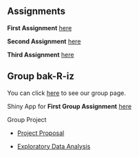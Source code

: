 ## Assignments
**First Assignment** [here](BDA503_Assignment1.html)

**Second Assignment** [here](BDA503_Assignment2RM.html)

**Third Assignment** [here](BDA_503_Assignment3.html)

## Group bak-R-iz
You can click [here](https://pjournal.github.io/mef04g-bak-r-iz/) to see our group page.

Shiny App for **First Group Assignment** [here](https://alihan.shinyapps.io/ISBIKE-shiny/)

Group Project

* [Project Proposal](https://pjournal.github.io/mef04g-bak-r-iz/Group-project.html)

* [Exploratory Data Analysis](https://pjournal.github.io/mef04g-bak-r-iz/ExpDataAnl.html)
